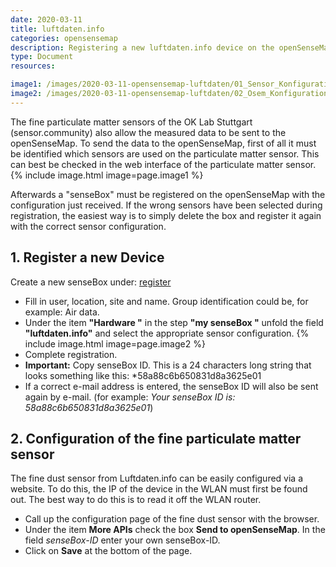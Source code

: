 ```yaml
---
date: 2020-03-11
title: luftdaten.info
categories: opensensemap
description: Registering a new luftdaten.info device on the openSenseMap
type: Document
resources:

image1: /images/2020-03-11-opensensemap-luftdaten/01_Sensor_Konfiguration.png
image2: /images/2020-03-11-opensensemap-luftdaten/02_Osem_Konfiguration.png
---
```


The fine particulate matter sensors of the OK Lab Stuttgart (sensor.community) also allow the measured data to be sent to the openSenseMap. To send the data to the openSenseMap, first of all it must be identified which sensors are used on the particulate matter sensor. This can best be checked in the web interface of the particulate matter sensor.
{% include image.html image=page.image1 %}

Afterwards a "senseBox" must be registered on the openSenseMap with the configuration just received.
If the wrong sensors have been selected during registration, the easiest way is to simply delete the box and register it again with the correct sensor configuration.

## 1. Register a new Device
Create a new senseBox under: [register](https://opensensemap.org/register)
- Fill in user, location, site and name. Group identification could be, for example: Air data.
- Under the item **"Hardware "** in the step **"my senseBox "** unfold the field **"luftdaten.info"** and select the appropriate sensor configuration.
{% include image.html image=page.image2 %}
- Complete registration.
- **Important:** Copy senseBox ID. This is a 24 characters long string that looks something like this: *58a88c6b650831d8a3625e01
- If a correct e-mail address is entered, the senseBox ID will also be sent again by e-mail. (for example: *Your senseBox ID is: 58a88c6b650831d8a3625e01*)


## 2. Configuration of the fine particulate matter sensor
The fine dust sensor from Luftdaten.info can be easily configured via a website. To do this, the IP of the device in the WLAN must first be found out. The best way to do this is to read it off the WLAN router.

- Call up the configuration page of the fine dust sensor with the browser.
- Under the item **More APIs** check the box **Send to openSenseMap**. In the field *senseBox-ID* enter your own senseBox-ID.
- Click on **Save** at the bottom of the page.


